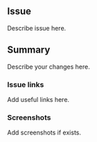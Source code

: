 ## Issue
Describe issue here.

## Summary
Describe your changes here.

### Issue links
Add useful links here.

### Screenshots
Add screenshots if exists.
